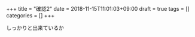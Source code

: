 +++
title = "確認2"
date = 2018-11-15T11:01:03+09:00
draft = true
tags = []
categories = []
+++

しっかりと出来ているか
